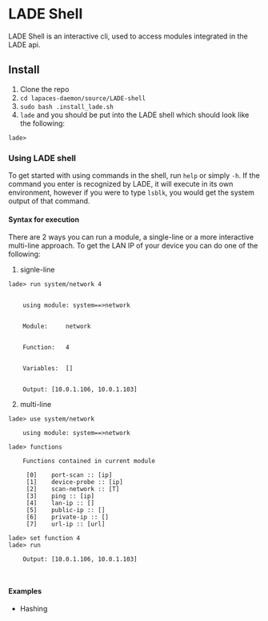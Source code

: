 # LADE Shell
LADE Shell is an interactive cli, used to access modules integrated in the LADE api.

## Install
1. Clone the repo
2. `cd lapaces-daemon/source/LADE-shell`
3. `sudo bash .install_lade.sh`
4. `lade` and you should be put into the LADE shell which should look like the following:

```
lade>
```

### Using LADE shell
To get started with using commands in the shell, run `help` or simply `-h`. If the command you enter is recognized by LADE, it will execute in its own environment, however if you were to type `lsblk`, you would get the system output of that command.
#### Syntax for execution
There are 2 ways you can run a module, a single-line or a more interactive multi-line approach.
To get the LAN IP of your device you can do one of the following:
1. signle-line

``` 
lade> run system/network 4


	using module: system==>network


	Module:		network


	Function:	4


	Variables:	[]


	Output: [10.0.1.106, 10.0.1.103]

```


2. multi-line

```
lade> use system/network

	using module: system==>network

lade> functions

	Functions contained in current module

	 [0]	port-scan :: [ip]
	 [1]	device-probe :: [ip]
	 [2]	scan-network :: [T]
	 [3]	ping :: [ip]
	 [4]	lan-ip :: []
	 [5]	public-ip :: []
	 [6]	private-ip :: []
	 [7]	url-ip :: [url]

lade> set function 4
lade> run

	Output: [10.0.1.106, 10.0.1.103]

    
```

#### Examples
+ Hashing 
